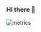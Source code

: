### Hi there 👋

![metrics](https://github.com/Deci8BelioS/Deci8BelioS/blob/main/github-metrics.svg)
